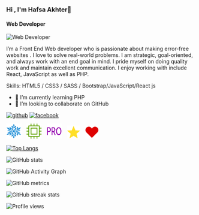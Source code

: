 ### Hi , I'm Hafsa  Akhter👋
#### Web Developer
![Web Developer](https://scontent.fcla5-1.fna.fbcdn.net/v/t39.30808-6/329586079_704353727858578_8618790143988746539_n.jpg?stp=dst-jpg_p206x206&_nc_cat=110&ccb=1-7&_nc_sid=da31f3&_nc_eui2=AeFGgJzP0nvSNis2hR-Iw--QnI_GmBnLOn2cj8aYGcs6fVW0c42Oh_WhJ6nWZrROv__gnNY37x5hkwNNw0yDPxrv&_nc_ohc=FVs3LNGF36MAX_RAoen&_nc_zt=23&_nc_ht=scontent.fcla5-1.fna&oh=00_AfC3rpXRtEQh-U0c6uvarLfxT90WTnjMRCfcjgrhKzvjGw&oe=6407232A)

I’m a Front End Web developer who is passionate about making error-free websites . I love to solve real-world problems. I am strategic, goal-oriented, and always work with an end goal in mind.  I pride myself on doing quality work and maintain excellent communication. I enjoy working with include React, JavaScript as well as PHP.

Skills:  HTML5 / CSS3 / SASS / Bootstrap/JavaScript/React js

- 🌱 I’m currently learning PHP 
- 👯 I’m looking to collaborate on GitHub 


[<img src='https://cdn.jsdelivr.net/npm/simple-icons@3.0.1/icons/github.svg' alt='github' height='40'>](https://github.com/hafsawd)  [<img src='https://cdn.jsdelivr.net/npm/simple-icons@3.0.1/icons/facebook.svg' alt='facebook' height='40'>](https://www.facebook.com/tarinwd)  

<a href='https://archiveprogram.github.com/'><img src='https://raw.githubusercontent.com/acervenky/animated-github-badges/master/assets/acbadge.gif' width='40' height='40'></a> <a href='https://docs.github.com/en/developers'><img src='https://raw.githubusercontent.com/acervenky/animated-github-badges/master/assets/devbadge.gif' width='40' height='40'></a> <a href='https://github.com/pricing'><img src='https://raw.githubusercontent.com/acervenky/animated-github-badges/master/assets/pro.gif' width='40' height='40'></a> <a href='https://stars.github.com/'><img src='https://raw.githubusercontent.com/acervenky/animated-github-badges/master/assets/starbadge.gif' width='35' height='35'></a> <a href='https://docs.github.com/en/github/supporting-the-open-source-community-with-github-sponsors'><img src='https://raw.githubusercontent.com/acervenky/animated-github-badges/master/assets/sponsorbadge.gif' width='35' height='35'></a> 

[![Top Langs](https://github-readme-stats.vercel.app/api/top-langs/?username=hafsawd)](https://github.com/anuraghazra/github-readme-stats)

![GitHub stats](https://github-readme-stats.vercel.app/api?username=hafsawd&show_icons=true&count_private=true)  

![GitHub Activity Graph](https://activity-graph.herokuapp.com/graph?username=hafsawd)  

![GitHub metrics](https://metrics.lecoq.io/hafsawd)  

![GitHub streak stats](https://streak-stats.demolab.com/?user=hafsawd)  

![Profile views](https://gpvc.arturio.dev/hafsawd)  
